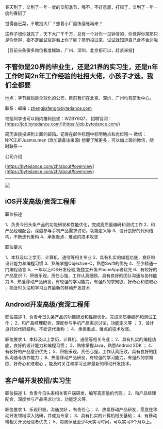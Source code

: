 春天到了，又到了一年一度的交配季节，哦不，不好意思，打错了，又到了一年一度的春招了

觉得自己菜，不敢投大厂？想着小厂磨练磨练再来？

这样子想你就完了，天下大厂千千万，总有一个对你一见钟情的，你觉得你菜那只是你觉得，指不定面试官是看上你了呢？简历投过来，试试就知道自己合不合适啦



【目前头条很多岗位极度稀缺，广州、深圳、北京都可以，赶紧来投】

## 不管你是20界的毕业生，还是21界的实习生，还是n年工作时间2n年工作经验的社招大佬，小孩子才选，我们全都要

地点：字节跳动是全球化的公司，目前我们在北京、深圳、广州均有研发中心。

联系：邮箱：[zhengjiafeng@bytedance.com](mailto:wuhaitao.sid@bytedance.com)

[](mailto:wuhaitao.sid@bytedance.com)

校招同学也可以用内推码投递：WZBY6Q7， 招聘官网：[https://job.bytedance.com/](https://job.bytedance.com/)

[](mailto:wuhaitao.sid@bytedance.com)

简历直接投递到上面的邮箱。记得在邮件标题中标明地点和岗位哦～
微信：NPCZJFJuantoumen (添加请备注来源)
想要了解更多，可以加上面的微信，随时联系～

公司介绍

[https://bytedance.com/zh/about#overview](https://bytedance.com/zh/about#overview)

* * *

![](https://uploadfiles.nowcoder.com/files/20200328/5294109_1585374906842_.jpg)

## **iOS开发高级/资深工程师**

职位描述

1、负责今日头条产品的功能研发和性能优化，完成高质量编码和测试工作
2、和产品经理配合，深度参与手机产品需求讨论，功能定义等
3、设计良好的代码结构，不断迭代重构
4、承担重点、难点的技术攻坚

职位要求

1、本科及以上学历，计算机、通信等相关专业
2、具有扎实的编程功底，良好的设计能力和编程习惯
3、熟练掌握Objective-C，熟悉Swift的优先
4、至少精通一门编程语言
5、一年以上iOS开发经验,能独立开发iPhoneApp者优先
6、有较好的产品意识
7、积极乐观，责任心强，工作认真细致，具有良好的团队沟通与协作能力
8、热爱移动产品研发，有较强的学习能力，有强烈的求知欲、好奇心和进取心 ，能及时关注和学习业界最新的移动开发技术

## Android开发高级/资深工程师

职位描述
1、负责今日头条产品的功能研发和性能优化，完成高质量编码和测试工作；
2、和产品经理配合，深度参与手机产品需求讨论，功能定义等 ；
3、设计良好的代码结构，不断迭代重构 ；
4、承担重点、难点的技术攻坚。

职位要求
1、本科及以上学历，计算机、通信等相关专业；
2、具有扎实的编程功底，良好的设计能力和编程习惯；
3、熟练掌握Java，熟悉Android SDK ；
4、有较好的产品意识优先；
5、积极乐观，责任心强，工作认真细致，具有良好的团队沟通与协作能力；
6、热爱移动产品研发，有较强的学习能力，有强烈的求知欲、好奇心和进取心 ，能及时关注和学习业界最新的移动开发技术。

## 客户端开发校招/实习生

职位描述
1、负责今日头条相关客户端研发，编写高质量的代码；
2、和产品经理配合，深度参与产品需求讨论、功能定义等。

职位要求
1、乐观积极，沟通良好 ，有责任心；
2、热爱移动产品研发，愿意在移动开发领域深入钻研，并成为专家；
3、具有扎实的计算机相关基础；
4、有移动端相关开发经验者优先；
5、每周保证至少4天实习时间，可以实习3个月以上。
